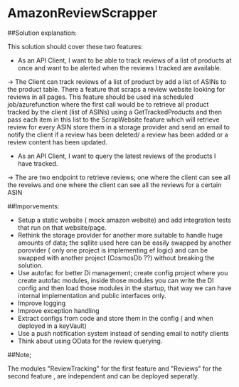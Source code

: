 # AmazonReviewScrapper

##Solution explanation:

This solution should cover these two features:
* As an API Client, I want to be able to track reviews of a list of products at once and want to be alerted when the reviews I tracked are available.

-> The Client can track reviews of a list of product by add a list of ASINs to the product table. There a feature that scraps a review website looking for reviews in all pages. This feature should be  used ina scheduled job/azurefunction where the first call would be to retrieve all product tracked by the client (list of ASINs) using a GetTrackedProducts and then pass each item in this list to the ScrapWebsite feature which will retrieve review for every ASIN store them in a storage provider and send an email to notify the client if a review has been deleted/ a review has been added or a review content has been updated.

* As an API Client, I want to query the latest reviews of the products I have tracked.

-> The are two endpoint to retrieve reviews; one where the client can see all the reveiws and one where the client can see all the reviews for a certain ASIN

##Imporvements:

* Setup a static website ( mock amazon website) and add integration tests that run on that website/page.
* Rethink the storage provider for another more suitable to handle huge amounts of data; the sqllite used here can be easily swapped by another porovider ( only one project is implementing ef logic) and can be swapped with another project (CosmosDb ??) without breaking the solution.
* Use autofac for better Di management; create config project where you create autofac modules, inside those modules you can write the DI config and then load those modules in the startup, that way we can have internal implementation and public interfaces only.
* Improve logging
* Improve exception handling
* Extract configs from code and store them in the config ( and when deployed in a keyVault)
* Use a push notification system instead of sending email to notify clients
* Think about using OData for the review querying.

##Note;

The modules "ReviewTracking" for the first feature and "Reviews" for the second feature , are independent and can be deployed seperatly.
